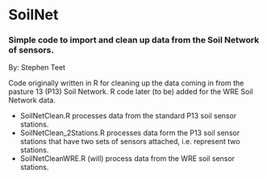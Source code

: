 # SoilNet
### Simple code to import and clean up data from the Soil Network of sensors.
By: Stephen Teet

  Code originally written in R for cleaning up the data coming in from the pasture 13 (P13) Soil Network.  R code later (to be) added for the WRE Soil Network data.

  * SoilNetClean.R processes data from the standard P13 soil sensor stations.
  * SoilNetClean_2Stations.R processes data form the P13 soil sensor stations that have two sets of sensors attached, i.e. represent two stations.
  * SoilNetCleanWRE.R (will) process data from the WRE soil sensor stations.
